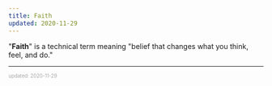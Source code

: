```yaml
---
title: Faith
updated: 2020-11-29
---
```


"**Faith**" is a technical term meaning "belief that changes what you think, feel, and do."

---

<sup><sub><font color="#a6a6a6">updated: 2020-11-29</font></sub></sup>


